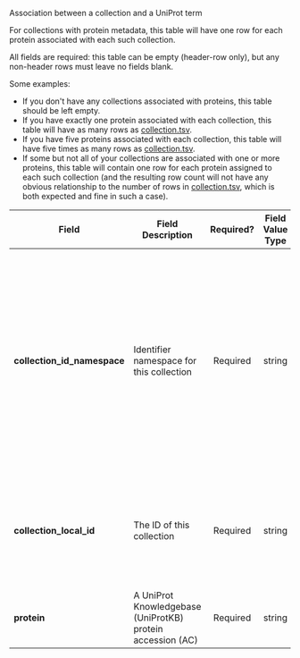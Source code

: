 Association between a collection and a UniProt term

For collections with protein metadata, this table will have one row for each protein associated with each such collection.

All fields are required: this table can be empty (header-row only), but any non-header rows must leave no fields blank.

Some examples:   
- If you don't have any collections associated with proteins, this table should be left empty.
- If you have exactly one protein associated with each collection, this table will have as many rows as [collection.tsv](./TableInfo:-collection.tsv).
- If you have five proteins associated with each collection, this table will have five times as many rows as [collection.tsv](./TableInfo:-collection.tsv).
- If some but not all of your collections are associated with one or more proteins, this table will contain one row for each protein assigned to each such collection (and the resulting row count will not have any obvious relationship to the number of rows in [collection.tsv](./TableInfo:-collection.tsv), which is both expected and fine in such a case).


Field | Field Description | Required? | Field Value Type | Extra Info 
------|-------------------|:-----------:|:-------------:|------------
**collection_id_namespace** | Identifier namespace for this collection  | Required | string | This will be the value of `id_namespace` in the row in [collection.tsv](./TableInfo:-collection.tsv) corresponding to the collection referenced in this row. If your program has not registered multiple CFDE identifier namespaces, this will be exactly the same value for all rows.
**collection_local_id** | The ID of this collection | Required | string | This will be the value of `local_id` in the row in [collection.tsv](./TableInfo:-collection.tsv) corresponding to the collection referenced in this row.
**protein** | A UniProt Knowledgebase (UniProtKB) protein accession (AC) | Required | string | Example: `Q1RAX0`
